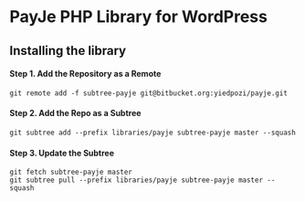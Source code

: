 # PayJe PHP Library for WordPress

## Installing the library

#### Step 1. Add the Repository as a Remote

```
git remote add -f subtree-payje git@bitbucket.org:yiedpozi/payje.git
```

#### Step 2. Add the Repo as a Subtree
```
git subtree add --prefix libraries/payje subtree-payje master --squash
```

#### Step 3. Update the Subtree
```
git fetch subtree-payje master
git subtree pull --prefix libraries/payje subtree-payje master --squash
```